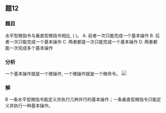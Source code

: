 ## 题12
### 题目
水平型微指令与垂直型微指令相比, ( )。
A. 前者一次只能完成一个基本操作
B. 后者一次只能完成一个基本操作
C. 两者都是一次只能完成一个基本操作
D. 两者都能一次完成多个基本操作
### 分析
一个基本操作就是一个微操作, 一个微操作就是一个微命令。
![](https://img.hwenyi.live/202409251806699.webp)
### 解
B
一条水平型微指令能定义并执行几种并行的基本操作；一条垂直型微指令只能定义并执行一种基本操作。